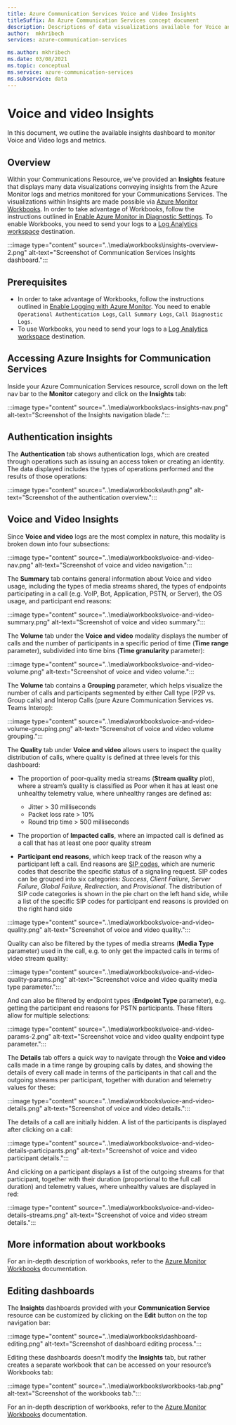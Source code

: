 ```yaml
---
title: Azure Communication Services Voice and Video Insights
titleSuffix: An Azure Communication Services concept document
description: Descriptions of data visualizations available for Voice and Video Communications Services via Workbooks
author:  mkhribech
services: azure-communication-services

ms.author: mkhribech
ms.date: 03/08/2021
ms.topic: conceptual
ms.service: azure-communication-services
ms.subservice: data
---
```


# Voice and video Insights

In this document, we outline the available insights dashboard to monitor Voice and Video logs and metrics.

## Overview
Within your Communications Resource, we've provided an **Insights** feature that displays many data visualizations conveying insights from the Azure Monitor logs and metrics monitored for your Communications Services. The visualizations within Insights are made possible via [Azure Monitor Workbooks](/azure/azure-monitor/visualize/workbooks-overview). In order to take advantage of Workbooks, follow the instructions outlined in [Enable Azure Monitor in Diagnostic Settings](../enable-logging.md). To enable Workbooks, you need to send your logs to a [Log Analytics workspace](/azure/azure-monitor/logs/log-analytics-overview) destination. 

:::image type="content" source="..\media\workbooks\insights-overview-2.png" alt-text="Screenshot of Communication Services Insights dashboard.":::

## Prerequisites

- In order to take advantage of Workbooks, follow the instructions outlined in [Enable Logging with Azure Monitor](../enable-logging.md). You need to enable `Operational Authentication Logs`, `Call Summary Logs`, `Call Diagnostic Logs`.
- To use Workbooks, you need to send your logs to a [Log Analytics workspace](/azure/azure-monitor/logs/log-analytics-overview) destination. 

## Accessing Azure Insights for Communication Services

Inside your Azure Communication Services resource, scroll down on the left nav bar to the **Monitor** category and click on the **Insights** tab:

:::image type="content" source="..\media\workbooks\acs-insights-nav.png" alt-text="Screenshot of the Insights navigation blade.":::

## Authentication insights

The **Authentication** tab shows authentication logs, which are created through operations such as issuing an access token or creating an identity. The data displayed includes the types of operations performed and the results of those operations:

:::image type="content" source="..\media\workbooks\auth.png" alt-text="Screenshot of the authentication overview.":::

## Voice and Video Insights

Since **Voice and video** logs are the most complex in nature, this modality is broken down into four subsections:

:::image type="content" source="..\media\workbooks\voice-and-video-nav.png" alt-text="Screenshot of voice and video navigation.":::

The **Summary** tab contains general information about Voice and video usage, including the types of media streams shared, the types of endpoints participating in a call (e.g. VoIP, Bot, Application, PSTN, or Server), the OS usage, and participant end reasons:

:::image type="content" source="..\media\workbooks\voice-and-video-summary.png" alt-text="Screenshot of voice and video summary.":::

The **Volume** tab under the **Voice and video** modality displays the number of calls and the number of participants in a specific period of time (**Time range** parameter), subdivided into time bins (**Time granularity** parameter):

:::image type="content" source="..\media\workbooks\voice-and-video-volume.png" alt-text="Screenshot of voice and video volume.":::

The **Volume** tab contains a **Grouping** parameter, which helps visualize the number of calls and participants segmented by either Call type (P2P vs. Group calls) and Interop Calls (pure Azure Communication Services vs. Teams Interop):

:::image type="content" source="..\media\workbooks\voice-and-video-volume-grouping.png" alt-text="Screenshot of voice and video volume grouping.":::

The **Quality** tab under **Voice and video** allows users to inspect the quality distribution of calls, where quality is defined at three levels for this dashboard:

- The proportion of poor-quality media streams (**Stream quality** plot), where a stream’s quality is classified as Poor when it has at least one unhealthy telemetry value, where unhealthy ranges are defined as:
  - Jitter > 30 milliseconds
  - Packet loss rate > 10%
  - Round trip time > 500 milliseconds

- The proportion of **Impacted calls**, where an impacted call is defined as a call that has at least one poor quality stream

- **Participant end reasons**, which keep track of the reason why a participant left a call. End reasons are [SIP codes](https://en.wikipedia.org/wiki/List_of_SIP_response_codes), which are numeric codes that describe the specific status of a signaling request. SIP codes can be grouped into six categories: *Success*, *Client Failure*, *Server Failure*, *Global Failure*, *Redirection*, and *Provisional*. The distribution of SIP code categories is shown in the pie chart on the left hand side, while a list of the specific SIP codes for participant end reasons is provided on the right hand side

:::image type="content" source="..\media\workbooks\voice-and-video-quality.png" alt-text="Screenshot of voice and video quality.":::

Quality can also be filtered by the types of media streams (**Media Type** parameter) used in the call, e.g. to only get the impacted calls in terms of video stream quality:

:::image type="content" source="..\media\workbooks\voice-and-video-quality-params.png" alt-text="Screenshot voice and video quality media type parameter.":::

And can also be filtered by endpoint types (**Endpoint Type** parameter), e.g. getting the participant end reasons for PSTN participants. These filters allow for multiple selections:

:::image type="content" source="..\media\workbooks\voice-and-video-params-2.png" alt-text="Screenshot voice and video quality endpoint type parameter.":::

The **Details** tab offers a quick way to navigate through the **Voice and video** calls made in a time range by grouping calls by dates, and showing the details of every call made in terms of the participants in that call and the outgoing streams per participant, together with duration and telemetry values for these:

:::image type="content" source="..\media\workbooks\voice-and-video-details.png" alt-text="Screenshot of voice and video details.":::

The details of a call are initially hidden. A list of the participants is displayed after clicking on a call:

:::image type="content" source="..\media\workbooks\voice-and-video-details-participants.png" alt-text="Screenshot of voice and video participant details.":::

And clicking on a participant displays a list of the outgoing streams for that participant, together with their duration (proportional to the full call duration) and telemetry values, where unhealthy values are displayed in red:

:::image type="content" source="..\media\workbooks\voice-and-video-details-streams.png" alt-text="Screenshot of voice and video stream details.":::

## More information about workbooks

For an in-depth description of workbooks, refer to the [Azure Monitor Workbooks](/azure/azure-monitor/visualize/workbooks-overview) documentation.

## Editing dashboards

The **Insights** dashboards provided with your **Communication Service** resource can be customized by clicking on the **Edit** button on the top navigation bar:

:::image type="content" source="..\media\workbooks\dashboard-editing.png" alt-text="Screenshot of dashboard editing process.":::

Editing these dashboards doesn't modify the **Insights** tab, but rather creates a separate workbook that can be accessed on your resource’s Workbooks tab:

:::image type="content" source="..\media\workbooks\workbooks-tab.png" alt-text="Screenshot of the workbooks tab.":::

For an in-depth description of workbooks, refer to the [Azure Monitor Workbooks](/azure/azure-monitor/visualize/workbooks-overview) documentation.
